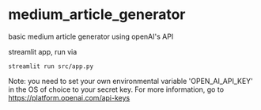 # medium_article_generator
basic medium article generator using openAI's API

streamlit app, run via

``streamlit run src/app.py ``

Note: you need to set your own environmental variable 'OPEN_AI_API_KEY' in the OS of choice to your secret key. 
For more information, go to https://platform.openai.com/api-keys
